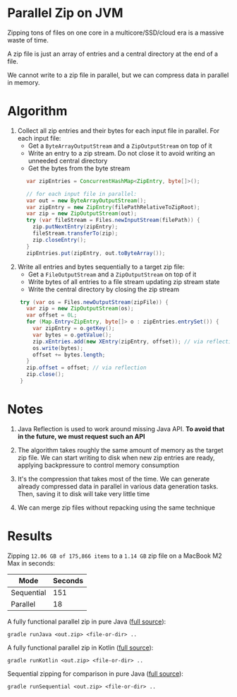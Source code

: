 # Parallel Zip on JVM

Zipping tons of files on one core in a multicore/SSD/cloud era is a massive waste of time.

A zip file is just an array of entries and a central directory at the end of a file.

We cannot write to a zip file in parallel, but we can compress data in parallel in memory.


# Algorithm

1. Collect all zip entries and their bytes for each input file in parallel.
   For each input file:
   - Get a `ByteArrayOutputStream` and a `ZipOutputStream` on top of it
   - Write an entry to a zip stream. Do not close it to avoid writing an unneeded central directory
   - Get the bytes from the byte stream

```java
      var zipEntries = ConcurrentHashMap<ZipEntry, byte[]>();

      // for each input file in parallel:
      var out = new ByteArrayOutputStream();
      var zipEntry = new ZipEntry(filePathRelativeToZipRoot);
      var zip = new ZipOutputStream(out);
      try (var fileStream = Files.newInputStream(filePath)) {
        zip.putNextEntry(zipEntry);
        fileStream.transferTo(zip);
        zip.closeEntry();
      }
      zipEntries.put(zipEntry, out.toByteArray());
```

2. Write all entries and bytes sequentially to a target zip file:
   - Get a `FileOutputStream` and a `ZipOutputStream` on top of it
   - Write bytes of all entries to a file stream updating zip stream state
   - Write the central directory by closing the zip stream

```java
    try (var os = Files.newOutputStream(zipFile)) {
      var zip = new ZipOutputStream(os);
      var offset = 0L;
      for (Map.Entry<ZipEntry, byte[]> o : zipEntries.entrySet()) {
        var zipEntry = o.getKey();
        var bytes = o.getValue();
        zip.xEntries.add(new XEntry(zipEntry, offset)); // via reflection
        os.write(bytes);
        offset += bytes.length;
      }
      zip.offset = offset; // via reflection
      zip.close();
    }
```

# Notes

1. Java Reflection is used to work around missing Java API.
   **To avoid that in the future, we must request such an API**

2. The algorithm takes roughly the same amount of memory as the target zip file.
   We can start writing to disk when new zip entries are ready, applying backpressure to control memory consumption

3. It's the compression that takes most of the time.
   We can generate already compressed data in parallel in various data generation tasks. 
   Then, saving it to disk will take very little time

4. We can merge zip files without repacking using the same technique

# Results

Zipping `12.06 GB of 175,866 items` to a `1.14 GB` zip file on a MacBook M2 Max in seconds:

| Mode       | Seconds |
|------------|---------|
| Sequential | 151     |
| Parallel   | 18      |



A fully functional parallel zip in pure Java ([full source](src/main/java/parallelZip/MainJava.java)):

```shell
gradle runJava <out.zip> <file-or-dir> .. 
```

A fully functional parallel zip in Kotlin ([full source](src/main/kotlin/parallelZip/MainKotlin.kt)):

```shell
gradle runKotlin <out.zip> <file-or-dir> ..
```

Sequential zipping for comparison in pure Java ([full source](src/main/java/parallelZip/Sequential.java)):

```shell
gradle runSequential <out.zip> <file-or-dir> ..
```
